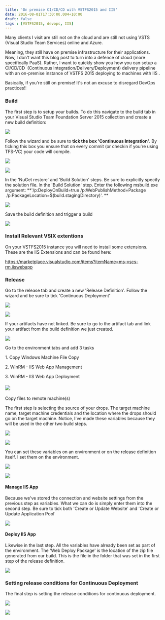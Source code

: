 ```yaml
---
title: 'On premise CI/CD/CD with VSTFS2015 and IIS'
date: 2016-08-01T17:30:00.004+10:00
draft: false
tags : [VSTFS2015, devops, IIS]
---
```


Many clients I visit are still not on the cloud and are still not using VSTS (Visual Studio Team Services) online and Azure.  
  
Meaning, they still have on premise infrastructure for their applications. Now, I don't want this blog post to turn into a defence of cloud (more specifically PaaS). Rather, I want to quickly show you how you can setup a CI/CD/CD  (Continuous Integration/Delivery/Deployment) delivery pipeline with an on-premise instance of VSTFS 2015 deploying to machines with IIS .  
  
Basically, if you're still on premise! It's not an excuse to disregard DevOps practices!!  
  
  

### Build

The first step is to setup your builds. To do this navigate to the build tab in your Visual Studio Team Foundation Server 2015 collection and create a new build definition:

  

[![](https://1.bp.blogspot.com/-nvPiSNeZ9ZM/V56NpxUuUSI/AAAAAAAAKkg/vx9_hYa2wBYqYfCb3DxneGYjTu7IsDapQCLcB/s640/2016-08-01%2B09_44_41-Microsoft%2BVisual%2BStudio%2BTeam%2BServices.jpg)](https://1.bp.blogspot.com/-nvPiSNeZ9ZM/V56NpxUuUSI/AAAAAAAAKkg/vx9_hYa2wBYqYfCb3DxneGYjTu7IsDapQCLcB/s1600/2016-08-01%2B09_44_41-Microsoft%2BVisual%2BStudio%2BTeam%2BServices.jpg)

  

Follow the wizard and be sure to **tick the box 'Continuous Integration'**. By ticking this box you ensure that on every commit (or checkin if you're using TFS-VC) your code will compile.

[![](https://4.bp.blogspot.com/-BHW4n9BP5qg/V56OWeEVdWI/AAAAAAAAKks/-Fum6z9Agn0gIevJw_x151yEhmKgpfW9wCLcB/s400/2016-08-01%2B09_48_31-Microsoft%2BVisual%2BStudio%2BTeam%2BServices.jpg)](https://4.bp.blogspot.com/-BHW4n9BP5qg/V56OWeEVdWI/AAAAAAAAKks/-Fum6z9Agn0gIevJw_x151yEhmKgpfW9wCLcB/s1600/2016-08-01%2B09_48_31-Microsoft%2BVisual%2BStudio%2BTeam%2BServices.jpg)

  

  

[![](https://4.bp.blogspot.com/-MpxYw7rnuiI/V56OKKHfH0I/AAAAAAAAKkk/VITNnKiicfM-UETcPDik11bJKKn1kIkRwCLcB/s400/2016-08-01%2B09_47_26-Microsoft%2BVisual%2BStudio%2BTeam%2BServices.png)](https://4.bp.blogspot.com/-MpxYw7rnuiI/V56OKKHfH0I/AAAAAAAAKkk/VITNnKiicfM-UETcPDik11bJKKn1kIkRwCLcB/s1600/2016-08-01%2B09_47_26-Microsoft%2BVisual%2BStudio%2BTeam%2BServices.png)

  

  

In the 'NuGet restore' and 'Build Solution' steps. Be sure to explicitly specify the solution file. In the 'Build Solution' step. Enter the following msbuild.exe argument: **'/p:DeployOnBuild=true /p:WebPublishMethod=Package  /p:PackageLocation=$(build.stagingDirectory)'. **

[![](https://3.bp.blogspot.com/-VXagVAPh65I/V574fXZ1csI/AAAAAAAAKng/ow7eBwMtEQ4-WXgQwWNf3X4qqImAjk3IQCLcB/s640/2016-08-01%2B17_21_12-Microsoft%2BVisual%2BStudio%2BTeam%2BServices.jpg)](https://3.bp.blogspot.com/-VXagVAPh65I/V574fXZ1csI/AAAAAAAAKng/ow7eBwMtEQ4-WXgQwWNf3X4qqImAjk3IQCLcB/s1600/2016-08-01%2B17_21_12-Microsoft%2BVisual%2BStudio%2BTeam%2BServices.jpg)

  

  

Save the build definition and trigger a build

  

[![](https://2.bp.blogspot.com/-JYrjxetkqzI/V56errt2_uI/AAAAAAAAKlI/Zd0DdaEZaY8nat87FykxAAnGrCQzbK1FwCLcB/s640/2016-08-01%2B10_58_13-Microsoft%2BVisual%2BStudio%2BTeam%2BServices.jpg)](https://2.bp.blogspot.com/-JYrjxetkqzI/V56errt2_uI/AAAAAAAAKlI/Zd0DdaEZaY8nat87FykxAAnGrCQzbK1FwCLcB/s1600/2016-08-01%2B10_58_13-Microsoft%2BVisual%2BStudio%2BTeam%2BServices.jpg)

  

### Install Relevant VSIX extentions

On your VSTFS2015 instance you will need to install some extensions. These are the IIS Extensions and can be found here:

  

https://marketplace.visualstudio.com/items?itemName=ms-vscs-rm.iiswebapp

### Release

Go to the release tab and create a new 'Release Definition'. Follow the wizard and be sure to tick 'Continuous Deployment'

[![](https://1.bp.blogspot.com/-mmpS-DjJ-AU/V56m-8VkQ6I/AAAAAAAAKlc/qeiWWYtqFq0oVTixja-a8PeoIJp7-8aKwCLcB/s320/2016-08-01%2B11_32_10-Explorer%2B-%2BVisual%2BStudio%2BTeam%2BServices.jpg)](https://1.bp.blogspot.com/-mmpS-DjJ-AU/V56m-8VkQ6I/AAAAAAAAKlc/qeiWWYtqFq0oVTixja-a8PeoIJp7-8aKwCLcB/s1600/2016-08-01%2B11_32_10-Explorer%2B-%2BVisual%2BStudio%2BTeam%2BServices.jpg)

  

[![](https://1.bp.blogspot.com/-ULbPaAto89A/V56m-9DhVXI/AAAAAAAAKlY/O4Wk6Nd9YLEgd9Mf8szVzofD2p8KuzUkQCLcB/s320/2016-08-01%2B11_32_51-Explorer%2B-%2BVisual%2BStudio%2BTeam%2BServices.jpg)](https://1.bp.blogspot.com/-ULbPaAto89A/V56m-9DhVXI/AAAAAAAAKlY/O4Wk6Nd9YLEgd9Mf8szVzofD2p8KuzUkQCLcB/s1600/2016-08-01%2B11_32_51-Explorer%2B-%2BVisual%2BStudio%2BTeam%2BServices.jpg)

  

  

If your artifacts have not linked. Be sure to go to the artifact tab and link your artifact from the build definition we just created.

  

[![](https://2.bp.blogspot.com/-fi0I0twlBlA/V56ngzqhkmI/AAAAAAAAKlg/VWv_P1uYMxwnRhueQpTwuNkokq9R3BnSwCLcB/s640/2016-08-01%2B11_35_55-New%2BEmpty%2BDefinition%2B01-Aug%2B-%2BVisual%2BStudio%2BTeam%2BServices.jpg)](https://2.bp.blogspot.com/-fi0I0twlBlA/V56ngzqhkmI/AAAAAAAAKlg/VWv_P1uYMxwnRhueQpTwuNkokq9R3BnSwCLcB/s1600/2016-08-01%2B11_35_55-New%2BEmpty%2BDefinition%2B01-Aug%2B-%2BVisual%2BStudio%2BTeam%2BServices.jpg)

  

  

Go to the environment tabs and add 3 tasks

1\. Copy Windows Machine File Copy

2\. WinRM - IIS Web App Management

3\. WinRM - IIS Web App Deployment

  

#### [![](https://4.bp.blogspot.com/-r6HaR1w5NlE/V56pF3q4Q5I/AAAAAAAAKlw/rqpae0_wmAUojeowukuanHK8P0sBFgG4QCLcB/s640/2016-08-01%2B11_41_36-New%2BEmpty%2BDefinition%2B01-Aug%2B-%2BVisual%2BStudio%2BTeam%2BServices.jpg)](https://4.bp.blogspot.com/-r6HaR1w5NlE/V56pF3q4Q5I/AAAAAAAAKlw/rqpae0_wmAUojeowukuanHK8P0sBFgG4QCLcB/s1600/2016-08-01%2B11_41_36-New%2BEmpty%2BDefinition%2B01-Aug%2B-%2BVisual%2BStudio%2BTeam%2BServices.jpg)  
  

Copy files to remote machine(s)

The first step is selecting the source of your drops. The target machine name, target machine credentials and the location where the drops should go on the target machine. Notice, I've made these variables because they will be used in the other two build steps.

  

[![](https://2.bp.blogspot.com/-eGUI06gegZs/V57a1RVbk_I/AAAAAAAAKmA/NJH0O4BnHhQncmG_xD52CsXIatrS3lAzwCLcB/s400/2016-08-01%2B15_12_11-New%2BEmpty%2BDefinition%2B01-Aug%2B-%2BVisual%2BStudio%2BTeam%2BServices.jpg)](https://2.bp.blogspot.com/-eGUI06gegZs/V57a1RVbk_I/AAAAAAAAKmA/NJH0O4BnHhQncmG_xD52CsXIatrS3lAzwCLcB/s1600/2016-08-01%2B15_12_11-New%2BEmpty%2BDefinition%2B01-Aug%2B-%2BVisual%2BStudio%2BTeam%2BServices.jpg)

  

[![](https://4.bp.blogspot.com/-MwiXkcoGZ90/V57cyc76IrI/AAAAAAAAKmY/1sUOEaj19GUtnDuNn7qu_QiPNijiuM_hgCLcB/s640/2016-08-01%2B15_23_18-New%2BEmpty%2BDefinition%2B01-Aug%2B-%2BVisual%2BStudio%2BTeam%2BServices.jpg)](https://4.bp.blogspot.com/-MwiXkcoGZ90/V57cyc76IrI/AAAAAAAAKmY/1sUOEaj19GUtnDuNn7qu_QiPNijiuM_hgCLcB/s1600/2016-08-01%2B15_23_18-New%2BEmpty%2BDefinition%2B01-Aug%2B-%2BVisual%2BStudio%2BTeam%2BServices.jpg)

  

You can set these variables on an environment or on the release definition itself. I set them on the environment. 

  

[![](https://3.bp.blogspot.com/-M-zPiFt4f3k/V57bXByfALI/AAAAAAAAKmI/a2D2WhS-N38_gpzL5gzBCV3lwy0MyQ1eACLcB/s400/2016-08-01%2B15_17_14-New%2BEmpty%2BDefinition%2B01-Aug%2B-%2BVisual%2BStudio%2BTeam%2BServices.jpg)](https://3.bp.blogspot.com/-M-zPiFt4f3k/V57bXByfALI/AAAAAAAAKmI/a2D2WhS-N38_gpzL5gzBCV3lwy0MyQ1eACLcB/s1600/2016-08-01%2B15_17_14-New%2BEmpty%2BDefinition%2B01-Aug%2B-%2BVisual%2BStudio%2BTeam%2BServices.jpg)

[![](https://1.bp.blogspot.com/-eA-fMyzJWKs/V57iOOoiezI/AAAAAAAAKnQ/S37MQdhH1ikjyq4hiO7JY2dkHS_WwEVcACLcB/s640/2016-08-01%2B15_46_06-ReleaseDef%2B-%2BVisual%2BStudio%2BTeam%2BServices.jpg)](https://1.bp.blogspot.com/-eA-fMyzJWKs/V57iOOoiezI/AAAAAAAAKnQ/S37MQdhH1ikjyq4hiO7JY2dkHS_WwEVcACLcB/s1600/2016-08-01%2B15_46_06-ReleaseDef%2B-%2BVisual%2BStudio%2BTeam%2BServices.jpg)

  

#### Manage IIS App

Because we've stored the connection and website settings from the previous step as variables. What we can do is simply enter them into the second step. Be sure to tick both 'Create or Update Website' and 'Create or Update Application Pool'

  

[![](https://1.bp.blogspot.com/-tGGqcUOX30o/V57eu1ustoI/AAAAAAAAKms/a7_-i-VIol0nLLhPYtG7CwenhBtuqtSsQCLcB/s640/2016-08-01%2B15_29_27-New%2BEmpty%2BDefinition%2B01-Aug%2B-%2BVisual%2BStudio%2BTeam%2BServices.jpg)](https://1.bp.blogspot.com/-tGGqcUOX30o/V57eu1ustoI/AAAAAAAAKms/a7_-i-VIol0nLLhPYtG7CwenhBtuqtSsQCLcB/s1600/2016-08-01%2B15_29_27-New%2BEmpty%2BDefinition%2B01-Aug%2B-%2BVisual%2BStudio%2BTeam%2BServices.jpg)

  

#### Deploy IIS App

Likewise in the last step. All the variables have already been set as part of the environment. The 'Web Deploy Package' is the location of the zip file generated from our build. This is the file in the folder that was set in the first step of the release definition.

[![](https://1.bp.blogspot.com/-_r05yxIbTOI/V57fVvAHYWI/AAAAAAAAKm0/MWMrXzgzkAooccfyAXjbv-LDVJFYbLSdgCLcB/s640/2016-08-01%2B15_33_52-New%2BEmpty%2BDefinition%2B01-Aug%2B-%2BVisual%2BStudio%2BTeam%2BServices.jpg)](https://1.bp.blogspot.com/-_r05yxIbTOI/V57fVvAHYWI/AAAAAAAAKm0/MWMrXzgzkAooccfyAXjbv-LDVJFYbLSdgCLcB/s1600/2016-08-01%2B15_33_52-New%2BEmpty%2BDefinition%2B01-Aug%2B-%2BVisual%2BStudio%2BTeam%2BServices.jpg)

  

  

  

  

### Setting release conditions for Continuous Deployment

The final step is setting the release conditions for continuous deployment.

  

[![](https://1.bp.blogspot.com/-1id-2UrQwMg/V57gZgtXzKI/AAAAAAAAKnE/WUqxqwBOX0U1BRwAAvdXp9qWOYdqX7_mQCLcB/s640/2016-08-01%2B15_37_37-ReleaseDef%2B-%2BVisual%2BStudio%2BTeam%2BServices.jpg)](https://1.bp.blogspot.com/-1id-2UrQwMg/V57gZgtXzKI/AAAAAAAAKnE/WUqxqwBOX0U1BRwAAvdXp9qWOYdqX7_mQCLcB/s1600/2016-08-01%2B15_37_37-ReleaseDef%2B-%2BVisual%2BStudio%2BTeam%2BServices.jpg)

  

[![](https://4.bp.blogspot.com/-dDA_GsBLZTo/V57gZoaG6DI/AAAAAAAAKnA/Ne9NZepAY7AKPXjf0gbjJH9uRuJTMDxzgCLcB/s640/2016-08-01%2B15_38_27-ReleaseDef%2B-%2BVisual%2BStudio%2BTeam%2BServices.jpg)](https://4.bp.blogspot.com/-dDA_GsBLZTo/V57gZoaG6DI/AAAAAAAAKnA/Ne9NZepAY7AKPXjf0gbjJH9uRuJTMDxzgCLcB/s1600/2016-08-01%2B15_38_27-ReleaseDef%2B-%2BVisual%2BStudio%2BTeam%2BServices.jpg)
